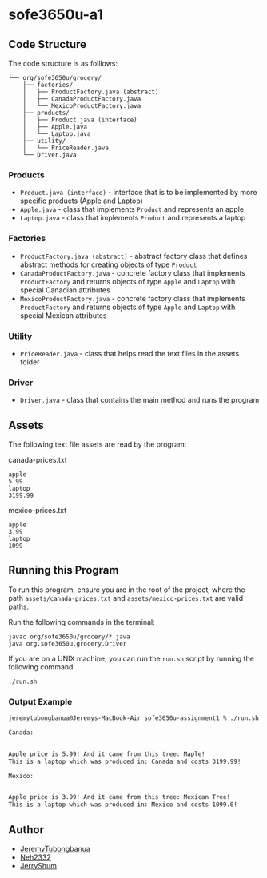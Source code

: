 # sofe3650u-a1

## Code Structure

The code structure is as folllows:

```
└── org/sofe3650u/grocery/
    ├── factories/
    │   ├── ProductFactory.java (abstract)
    │   ├── CanadaProductFactory.java
    │   └── MexicoProductFactory.java
    ├── products/
    │   ├── Product.java (interface)
    │   ├── Apple.java
    │   └── Laptop.java
    ├── utility/
    │   └── PriceReader.java
    └── Driver.java
```

### Products
- `Product.java (interface)` - interface that is to be implemented by more specific products (Apple and Laptop)
- `Apple.java` - class that implements `Product` and represents an apple
- `Laptop.java` - class that implements `Product` and represents a laptop

### Factories

- `ProductFactory.java (abstract)` - abstract factory class that defines abstract methods for creating objects of type `Product`
- `CanadaProductFactory.java` - concrete factory class that implements `ProductFactory` and returns objects of type `Apple` and `Laptop` with special Canadian attributes
- `MexicoProductFactory.java` - concrete factory class that implements `ProductFactory` and returns objects of type `Apple` and `Laptop` with special Mexican attributes

### Utility

- `PriceReader.java` - class that helps read the text files in the assets folder

### Driver

- `Driver.java` - class that contains the main method and runs the program

## Assets

The following text file assets are read by the program:

canada-prices.txt
```
apple
5.99
laptop
3199.99
```

mexico-prices.txt
```
apple
3.99
laptop
1099
```

## Running this Program

To run this program, ensure you are in the root of the project, where the path `assets/canada-prices.txt` and `assets/mexico-prices.txt` are valid paths. 

Run the following commands in the terminal:

```
javac org/sofe3650u/grocery/*.java
java org.sofe3650u.grocery.Driver
```

If you are on a UNIX machine, you can run the `run.sh` script by running the following command:

```
./run.sh
```

### Output Example

```sh
jeremytubongbanua@Jeremys-MacBook-Air sofe3650u-assignment1 % ./run.sh 

Canada:


Apple price is 5.99! And it came from this tree: Maple!
This is a laptop which was produced in: Canada and costs 3199.99!

Mexico:


Apple price is 3.99! And it came from this tree: Mexican Tree!
This is a laptop which was produced in: Mexico and costs 1099.0!
```

## Author

- [JeremyTubongbanua](github.com/JeremyTubongbanua)
- [Neh2332](github.com/Neh2332)
- [JerryShum](github.com/JerryShum)